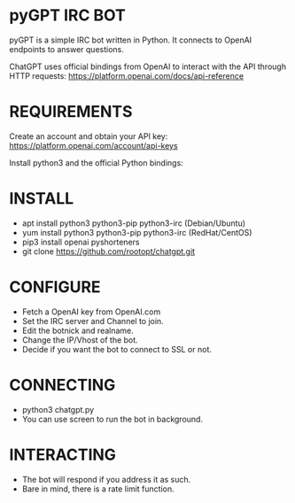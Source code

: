 # pyGPT IRC BOT
pyGPT is a simple IRC bot written in Python. It connects to OpenAI endpoints to answer questions.

ChatGPT uses official bindings from OpenAI to interact with the API through HTTP requests: https://platform.openai.com/docs/api-reference


# REQUIREMENTS
Create an account and obtain your API key: https://platform.openai.com/account/api-keys

Install python3 and the official Python bindings:


# INSTALL
* apt install python3 python3-pip python3-irc (Debian/Ubuntu)
* yum install python3 python3-pip python3-irc (RedHat/CentOS)
* pip3 install openai pyshorteners
* git clone https://github.com/rootopt/chatgpt.git


# CONFIGURE
* Fetch a OpenAI key from OpenAI.com
* Set the IRC server and Channel to join.
* Edit the botnick and realname.
* Change the IP/Vhost of the bot.
* Decide if you want the bot to connect to SSL or not.


# CONNECTING
* python3 chatgpt.py
* You can use screen to run the bot in background.

# INTERACTING
* The bot will respond if you address it as such.
* Bare in mind, there is a rate limit function.
